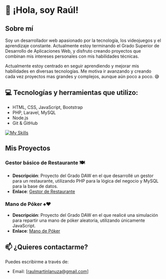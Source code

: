 # 👋 ¡Hola, soy Raúl!

## Sobre mí
Soy un desarrollador web apasionado por la tecnología, los videojuegos y el aprendizaje constante. Actualmente estoy terminando el Grado Superior de Desarrollo de Aplicaciones Web, y disfruto creando proyectos que combinan mis intereses personales con mis habilidades técnicas.

Actualmente estoy centrado en seguir aprendiendo y mejorar mis habilidades en diversas tecnologías. Me motiva ir avanzando y creando cada vez proyectos mas grandes y complejos, aunque aún poco a poco. 😅

## 💻 Tecnologías y herramientas que utilizo:
- HTML, CSS, JavaScript, Bootstrap
- PHP, Laravel, MySQL
- Node.js
- Git & GitHub
  
[![My Skills](https://skillicons.dev/icons?i=html,css,js,php,mysql,nodejs,bootstrap,laravel,git&theme=light)](https://skillicons.dev)


## Mis Proyectos

### Gestor básico de Restaurante 🍽️

- **Descripción**: Proyecto del Grado DAW en el que desarrollé un gestor para un restaurante, utilizando PHP para la lógica del negocio y MySQL para la base de datos.
- **Enlace**: [Gestor de Restaurante](https://github.com/MartinLanuzaRaul/TrabajoRestaurante)

### Mano de Póker ♠️♥️

- **Descripción**: Proyecto del Grado DAW en el que realicé una simulación para repartir una mano de póker aleatoria, utilizando únicamente JavaScript.
- **Enlace**: [Mano de Póker](https://github.com/MartinLanuzaRaul/ManoPoker)

## 📫 ¿Quieres contactarme?
Puedes escribirme a través de:
- Email: [raulmartinlanuza@gmail.com]
